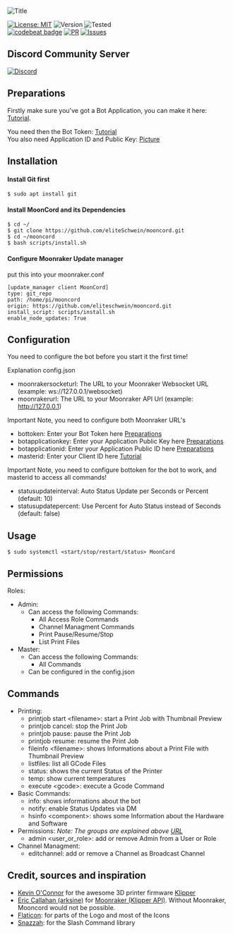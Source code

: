 ![Title](https://github.com/eliteSchwein/mooncord/blob/master/images/github-title.png)

[![License: MIT](https://img.shields.io/badge/License-MIT-blue.svg)](https://opensource.org/licenses/MIT)
![Version](https://img.shields.io/github/package-json/v/eliteschwein/mooncord)
![Tested](https://img.shields.io/badge/rpi%20tested-zero%20%26%204-brightgreen)
<br>
[![codebeat badge](https://codebeat.co/badges/a9c514a4-8736-46e0-90c8-d097345589d1)](https://codebeat.co/projects/github-com-eliteschwein-mooncord-master)
[![PR](https://img.shields.io/github/issues-pr/eliteschwein/mooncord)](https://github.com/eliteSchwein/mooncord/pulls)
[![Issues](https://img.shields.io/github/issues/eliteschwein/mooncord)](https://github.com/eliteSchwein/mooncord/issues)

## Discord Community Server

[![Discord](https://img.shields.io/discord/626717239210672139)](https://discord.gg/auhjVJYqCf)

## Preparations

Firstly make sure you've got a Bot Application, you can make it here: [Tutorial](https://github.com/reactiflux/discord-irc/wiki/Creating-a-discord-bot-&-getting-a-token).

You need then the Bot Token: [Tutorial](https://github.com/reactiflux/discord-irc/wiki/Creating-a-discord-bot-&-getting-a-token) <br>
You also need Application ID and Public Key:
[Picture](https://github.com/eliteSchwein/mooncord/blob/dev/images/example-application.png)

## Installation

#### Install Git first

    $ sudo apt install git

#### Install MoonCord and its Dependencies

    $ cd ~/
    $ git clone https://github.com/eliteSchwein/mooncord.git
    $ cd ~/mooncord
    $ bash scripts/install.sh

#### Configure Moonraker Update manager

put this into your moonraker.conf

    [update_manager client MoonCord]
    type: git_repo
    path: /home/pi/mooncord
    origin: https://github.com/eliteschwein/mooncord.git
    install_script: scripts/install.sh
    enable_node_updates: True

## Configuration

You need to configure the bot before you start it the first time!

Explanation config.json

- moonrakersocketurl: The URL to your Moonraker Websocket URL (example: ws://127.0.0.1/websocket)
- moonrakerurl: The URL to your Moonraker API Url (example: http://127.0.0.1)

Important Note, you need to configure both Moonraker URL's

- bottoken: Enter your Bot Token here [Preparations](https://github.com/eliteSchwein/mooncord/tree/dev#preparations)
- botapplicationkey: Enter your Application Public Key here [Preparations](https://github.com/eliteSchwein/mooncord/tree/dev#preparations)
- botapplicationid: Enter your Application Public ID here [Preparations](https://github.com/eliteSchwein/mooncord/tree/dev#preparations)
- masterid: Enter your Client ID here [Tutorial](https://techswift.org/2020/04/22/how-to-find-your-user-id-on-discord)

Important Note, you need to configure bottoken for the bot to work, and masterid to access all commands!

- statusupdateinterval: Auto Status Update per Seconds or Percent (default: 10)
- statusupdatepercent: Use Percent for Auto Status instead of Seconds (default: false)

## Usage

    $ sudo systemctl <start/stop/restart/status> MoonCord

## Permissions

Roles:

- Admin:
  - Can access the following Commands:
    - All Access Role Commands
    - Channel Managment Commands
    - Print Pause/Resume/Stop
    - List Print Files
- Master:
  - Can access the following Commands:
    - All Commands
  - Can be configured in the config.json

## Commands

- Printing:
  - printjob start &#60;filename&#62;: start a Print Job with Thumbnail Preview
  - printjob cancel: stop the Print Job
  - printjob pause: pause the Print Job
  - printjob resume: resume the Print Job
  - fileinfo &#60;filename&#62;: shows Informations about a Print File with Thumbnail Preview
  - listfiles: list all GCode Files
  - status: shows the current Status of the Printer
  - temp: show current temperatures
  - execute &#60;gcode&#62;: execute a Gcode Command
- Basic Commands:
  - info: shows informations about the bot
  - notify: enable Status Updates via DM
  - hsinfo &#60;component&#62;: shows some Information about the Hardware and Software
- Permissions:
  _Note: The groups are explained above [URL](https://github.com/eliteSchwein/mooncord/blob/master/README.md#permissions)_
  - admin &#60;user_or_role&#62;: add or remove Admin from a User or Role
- Channel Managment:
  - editchannel: add or remove a Channel as Broadcast Channel

## Credit, sources and inspiration

- [Kevin O'Connor](https://github.com/KevinOConnor) for the awesome 3D printer firmware [Klipper](https://github.com/KevinOConnor/klipper)
- [Eric Callahan (arksine)](https://github.com/Arksine) for [Moonraker (Klipper API)](https://github.com/Arksine/moonraker). Without Moonraker, Mooncord would not be possible.
- [Flaticon](https://www.flaticon.com): for parts of the Logo and most of the Icons
- [Snazzah](https://github.com/Snazzah/slash-create): for the Slash Command library
